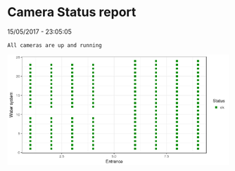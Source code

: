 Camera Status report
================
15/05/2017 - 23:05:05

    All cameras are up and running

![](camreport_files/figure-markdown_github/unnamed-chunk-2-1.png)
